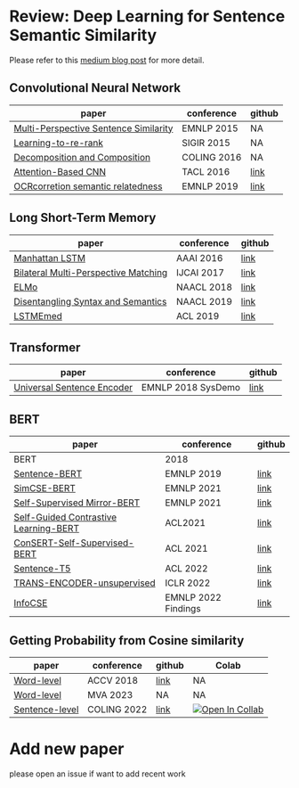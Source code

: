 # Review: Deep Learning for Sentence Semantic Similarity

Please refer to this [medium blog post](https://ahmed-sabir.medium.com/review-deep-learning-for-sentence-semantic-similarity-80f4c1030380) for more detail.

## Convolutional Neural Network

| paper | conference | github |
|-------|------|--------|
| [Multi-Perspective Sentence Similarity](https://aclanthology.org/D15-1181.pdf) | EMNLP 2015 | NA |
| [Learning-to-re-rank](https://citeseerx.ist.psu.edu/viewdoc/download?doi=10.1.1.723.6492&rep=rep1&type=pdf)| SIGIR 2015 | NA |
| [Decomposition and Composition](https://arxiv.org/pdf/1602.07019.pdf) | COLING 2016 | NA |
| [Attention-Based CNN](https://arxiv.org/pdf/1512.05193.pdf) | TACL 2016 | [link](https://github.com/galsang/ABCNN)| 
| [OCRcorretion semantic relatedness](https://arxiv.org/pdf/1909.07950.pdf)  | EMNLP 2019 | [link](https://github.com/ahmedssabir/Semantic-Relatedness-Based-Reranker-for-Text-Spotting) |

## Long Short-Term Memory

| paper |  conference | github |
|-------|------|--------|
| [Manhattan LSTM](https://ojs.aaai.org/index.php/AAAI/article/view/10350)   | AAAI 2016        |   [link](https://github.com/MahmoudWahdan/Siamese-Sentence-Similarity)     |
| [Bilateral Multi-Perspective Matching](https://arxiv.org/pdf/1702.03814.pdf) | IJCAI 2017 | [link](https://github.com/zhiguowang/BiMPM) |
| [ELMo](https://arxiv.org/pdf/1802.05365.pdf)  |  NAACL 2018    |    [link](https://github.com/sabirdvd/Review-DL-for-Sentence-Semantic-Similarity/tree/main/ELMo)    |
| [Disentangling Syntax and Semantics](https://arxiv.org/pdf/1904.01173.pdf) | NAACL 2019|  [link](https://github.com/mingdachen/disentangle-semantics-syntax) |
| [LSTMEmed](https://aclanthology.org/P19-1165.pdf) | ACL 2019| [link](https://github.com/iiacobac/LSTMEmbed)|


## Transformer
| paper |  conference | github |
|-------|------|--------|
|[Universal Sentence Encoder](https://arxiv.org/pdf/1803.11175.pdf)|EMNLP 2018 SysDemo | [link](https://github.com/MartinoMensio/spacy-universal-sentence-encoder)

## BERT 

| paper | conference |github | 
|-------|----  |--------|     
| BERT  | 2018 |  |    |
| [Sentence-BERT](https://arxiv.org/pdf/1908.10084.pdf)  | EMNLP 2019 | [link](https://github.com/UKPLab/sentence-transformers)     |
| [SimCSE-BERT](https://arxiv.org/pdf/2104.08821.pdf)    | EMNLP 2021 |  [link](https://github.com/princeton-nlp/SimCSE)  |
| [Self-Supervised Mirror-BERT](https://arxiv.org/pdf/2104.08027.pdf)| EMNLP 2021 | [link](https://github.com/cambridgeltl/mirror-bert) |
| [Self-Guided Contrastive Learning-BERT](https://arxiv.org/pdf/2106.07345.pdf)| ACL2021| [link](https://github.com/galsang/SG-BERT) |
| [ConSERT-Self-Supervised-BERT](https://arxiv.org/pdf/2105.11741.pdf) | ACL 2021  | [link](https://github.com/yym6472/ConSERT) |
| [Sentence-T5](https://arxiv.org/pdf/2108.08877.pdf)    | ACL 2022 |  [link](https://tfhub.dev/google/collections/sentence-t5/1) |
| [TRANS-ENCODER-unsupervised](https://arxiv.org/pdf/2109.13059.pdf) | ICLR 2022 | [link](https://github.com/amzn/trans-encoder) |
| [InfoCSE](https://arxiv.org/pdf/2210.06432.pdf) | EMNLP 2022 Findings | [link](https://github.com/caskcsg/sentemb/tree/main/InfoCSE) | 

## Getting Probability from Cosine similarity 
| paper | conference |github | Colab |
|-------|----|--------|--------| 
| [Word-level](https://arxiv.org/pdf/1810.12738.pdf)  | ACCV 2018 | [link](https://github.com/ahmedssabir/Visual-Semantic-Relatedness-with-Word-Embedding)     | NA |
| [Word-level](https://arxiv.org/pdf/1908.10084.pdf)  | MVA 2023 | NA    | NA |
| [Sentence-level](https://arxiv.org/pdf/1908.10084.pdf)  |  COLING 2022 | [link](https://github.com/ahmedssabir/Belief-Revision-Score/tree/main)  |  [![Open In Collab](https://colab.research.google.com/assets/colab-badge.svg)](https://colab.research.google.com/drive/1ipTLmZxLLU5aNUQQvSHJRrsetQpg_31C?usp=sharing) |


# Add new paper
please open an issue if want to add recent work 
